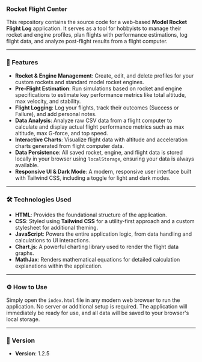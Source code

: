 ### Rocket Flight Center

This repository contains the source code for a web-based **Model Rocket Flight Log** application. It serves as a tool for hobbyists to manage their rocket and engine profiles, plan flights with performance estimations, log flight data, and analyze post-flight results from a flight computer.

***

### 🚀 Features

* **Rocket & Engine Management**: Create, edit, and delete profiles for your custom rockets and standard model rocket engines.
* **Pre-Flight Estimation**: Run simulations based on rocket and engine specifications to estimate key performance metrics like total altitude, max velocity, and stability.
* **Flight Logging**: Log your flights, track their outcomes (Success or Failure), and add personal notes.
* **Data Analysis**: Analyze raw CSV data from a flight computer to calculate and display actual flight performance metrics such as max altitude, max G-force, and top speed.
* **Interactive Charts**: Visualize flight data with altitude and acceleration charts generated from flight computer data.
* **Data Persistence**: All saved rocket, engine, and flight data is stored locally in your browser using `localStorage`, ensuring your data is always available.
* **Responsive UI & Dark Mode**: A modern, responsive user interface built with Tailwind CSS, including a toggle for light and dark modes.

***

### 🛠️ Technologies Used

* **HTML**: Provides the foundational structure of the application.
* **CSS**: Styled using **Tailwind CSS** for a utility-first approach and a custom stylesheet for additional theming.
* **JavaScript**: Powers the entire application logic, from data handling and calculations to UI interactions.
* **Chart.js**: A powerful charting library used to render the flight data graphs.
* **MathJax**: Renders mathematical equations for detailed calculation explanations within the application.

***

### ⚙️ How to Use

Simply open the `index.html` file in any modern web browser to run the application. No server or additional setup is required. The application will immediately be ready for use, and all data will be saved to your browser's local storage.

***

### 📄 Version

* **Version**: 1.2.5

